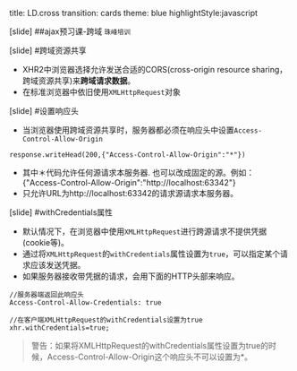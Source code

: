 title: LD.cross
transition: cards
theme: blue
highlightStyle:javascript

[slide]
##ajax预习课-跨域
<small>珠峰培训</small>

[slide]
#跨域资源共享
* XHR2中浏览器选择允许发送合适的CORS(cross-origin resource sharing，跨域资源共享)来**跨域请求数据**。
* 在标准浏览器中依旧使用`XMLHttpRequest`对象

[slide]
#设置响应头
* 当浏览器使用跨域资源共享时，服务器都必须在响应头中设置`Access-Control-Allow-Origin`
```
response.writeHead(200,{"Access-Control-Allow-Origin":"*"})
```

* 其中＊代码允许任何源请求本服务器.
也可以改成固定的源。例如：{"Access-Control-Allow-Origin":"http://localhost:63342"}
* 只允许URL为http://localhost:63342的请求源请求本服务器。

[slide]
#withCredentials属性
* 默认情况下，在浏览器中使用`XMLHttpRequest`进行跨源请求不提供凭据(cookie等)。
* 通过将`XMLHttpRequest`的`withCredentials`属性设置为`true`，可以指定某个请求应该发送凭据。
* 如果服务器接收带凭据的请求，会用下面的HTTP头部来响应。

```
//服务器端返回此响应头
Access-Control-Allow-Credentials: true

//在客户端XMLHttpRequest的withCredentials设置为true
xhr.withCredentials=true;
```
> 警告：如果将XMLHttpRequest的withCredentials属性设置为true的时候，Access-Control-Allow-Origin这个响应头不可以设置为*。
